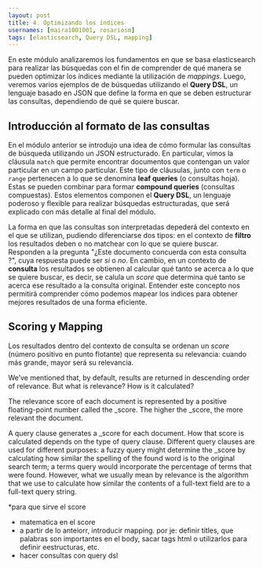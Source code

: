 ```yaml
---
layout: post
title: 4. Optimizando los índices
usernames: [maira1001001, rosariosm]
tags: [elasticsearch, Query DSL, mapping]
---
```


En este módulo analizaremos los fundamentos en que se basa elasticsearch para realizar las búsquedas con el fin de comprender de qué manera se pueden optimizar los índices mediante la utilización de *mappings*. Luego, veremos varios ejemplos de de búsquedas utilizando el **Query DSL**, un lenguaje basado en JSON que define la forma en que se deben estructurar las consultas, dependiendo de qué se quiere buscar.

## Introducción al formato de las consultas

En el módulo anterior se introdujo una idea de cómo formular las consultas de búsqueda utilizando un JSON estructurado. En particular, vimos la cláusula `match` que permite encontrar documentos que contengan un valor particular en un campo particular. Este tipo de cláusulas, junto con `term` o `range` pertenecen a lo que se denomina **leaf queries** (o consultas hoja). Estas se pueden combinar para formar **compound queries** (consultas compuestas). Estos elementos componen el **Query DSL**, un lenguaje poderoso y flexible para realizar búsquedas estructuradas, que será explicado con más detalle al final del módulo.

La forma en que las consultas son interpretadas depederá del contexto en el que se utilizan, pudiendo diferenciarse dos tipos: en el contexto de **filtro** los resultados deben o no matchear con lo  que se quiere buscar. Responden a la pregunta "¿Este documento concuerda con esta consulta ?", cuya respuesta puede ser *si* o *no*. En cambio, en un contexto de **consulta** los resultados se obtienen al calcular qué tanto se acerca a lo que se quiere buscar, es decir, se calula un *score*  que determina qué tanto se acerca ese resultado a la consulta original. Entender este concepto nos permitirá comprender cómo podemos mapear los indices para obtener mejores resultados de una forma eficiente.

## Scoring y Mapping 

Los resultados dentro del contexto de consulta se ordenan un *score* (número positivo en punto flotante) que representa su relevancia: cuando más grande, mayor será su relevancia. 


We’ve mentioned that, by default, results are returned in descending order of relevance. But what is relevance? How is it calculated?

The relevance score of each document is represented by a positive floating-point number called the _score. The higher the _score, the more relevant the document.

A query clause generates a _score for each document. How that score is calculated depends on the type of query clause. Different query clauses are used for different purposes: a fuzzy query might determine the _score by calculating how similar the spelling of the found word is to the original search term; a terms query would incorporate the percentage of terms that were found. However, what we usually mean by relevance is the algorithm that we use to calculate how similar the contents of a full-text field are to a full-text query string.

*para que sirve el score
* matematica en el score
* a partir de lo anteiorr, introducir mapping. por je: definir titles, que palabras son importantes en el body, sacar tags html o utilizarlos para definir eestructuras, etc.
* hacer consultas con query dsl
